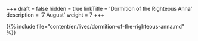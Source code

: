 +++
draft = false
hidden = true
linkTitle = 'Dormition of the Righteous Anna'
description = '7 August'
weight = 7
+++

{{% include file="content/en/lives/dormition-of-the-righteous-anna.md" %}}
